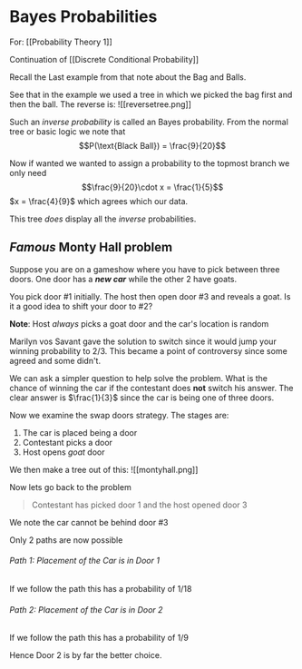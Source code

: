 # Bayes Probabilities
For: [[Probability Theory 1]]

Continuation of [[Discrete Conditional Probability]]

Recall the Last example from that note about the Bag and Balls.

See that in the example we used a tree in which we picked the bag first and then the ball. The reverse is: 
![[reversetree.png]]

Such an *inverse probability* is called an Bayes probability. 
From the normal tree or basic logic we note that 
$$P(\text{Black Ball}) = \frac{9}{20}$$

Now if wanted we wanted to assign a probability to the topmost branch we only need
$$\frac{9}{20}\cdot x = \frac{1}{5}$$
$x = \frac{4}{9}$ which agrees which our data. 

This tree *does* display all the *inverse* probabilities.

## *Famous* Monty Hall problem
Suppose you are on a gameshow where you have to pick between three doors. One door has a ***new car*** while the other 2 have goats. 

You pick door $\#1$ initially. The host then open door $\#3$ and reveals a goat. Is it a good idea to shift your door to $\#2 ?$

**Note**: Host *always* picks a goat door and the car's location is random

Marilyn vos Savant gave the solution to switch since it would jump your winning probability to $2/3$. This became a point of controversy since some agreed and some didn't. 

We can ask a simpler question to help solve the problem. 
What is the chance of winning the car if the contestant does **not** switch his answer. The clear answer is $\frac{1}{3}$ since the car is being one of three doors. 

Now we examine the swap doors strategy.
The stages are:
1. The car is placed being a door
2. Contestant picks a door
3. Host opens *goat* door

We then make a tree out of this:
![[montyhall.png]]

Now lets go back to the problem
> Contestant has picked door $1$ and the host opened door $3$

We note the car cannot be behind door $\#3$

Only 2 paths are now possible

###### Path 1: Placement of the Car is in Door 1
If we follow the path this has a probability of $1/18$

###### Path 2: Placement of the Car is in Door 2
If we follow the path this has a probability of $1/9$

Hence Door 2 is by far the better choice. 